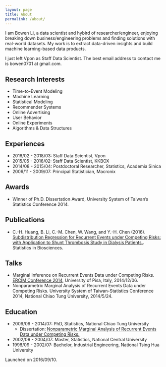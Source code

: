 ```yaml
---
layout: page
title: About
permalink: /about/
---
```


I am Bowen Li, a data scientist and hybird of researcher/engineer, enjoying breaking down business/engineering problems and finding solutions with real-world datasets. My work is to extract data-driven insights and build machine learning-based data products.

I just left Vpon as Staff Data Scientist. The best email address to contact me is bowen0701 at gmail.com.

## Research Interests

- Time-to-Event Modeling
- Machine Learning
- Statistical Modeling
- Recommender Systems
- Online Advertising
- User Behavior
- Online Experiments
- Algorithms & Data Structures

## Experiences

- 2016/02 - 2018/03: Staff Data Scientist, Vpon
- 2015/05 - 2016/02: Staff Data Scientist, KKBOX
- 2014/08 - 2015/04: Postdoctoral Researcher, Statistics, Academia Sinica
- 2006/11 - 2009/07: Principal Statistician, Macronix

## Awards

- Winner of Ph.D. Dissertation Award, University System of Taiwan’s Statistics Conference 2014.

## Publications

- C.-H. Huang, B. Li, C.-M. Chen, W. Wang, and Y.-H. Chen (2016). [Subdistribution Regression for Recurrent Events under Competing Risks: with Application to Shunt Thrombosis Study in Dialysis Patients.](http://link.springer.com/article/10.1007/s12561-016-9161-0). Statistics in Biosciences.

## Talks

- Marginal Inference on Recurrent Events Data under Competing Risks. [ERCIM Conference 2014](http://cmstatistics.org/ERCIM2014/index.php), University of Pisa, Italy, 2014/12/06.
- Nonparametric Marginal Analysis of Recurrent Events Data under Competing Risks. University System of Taiwan-Statistics Conference 2014, National Chiao Tung University, 2014/5/24.

## Education

- 2009/09 - 2014/07: PhD, Statistics, National Chiao Tung University
  * Dissertation: [Nonparametric Marginal Analysis of Recurrent Events Data under Competing Risks.](https://arxiv.org/abs/1707.01822)
- 2002/09 - 2004/07: Master, Statistics, National Central University
- 1998/09 - 2002/07: Bachelor, Industrial Engineering, National Tsing Hua University

Launched on 2016/09/10.
